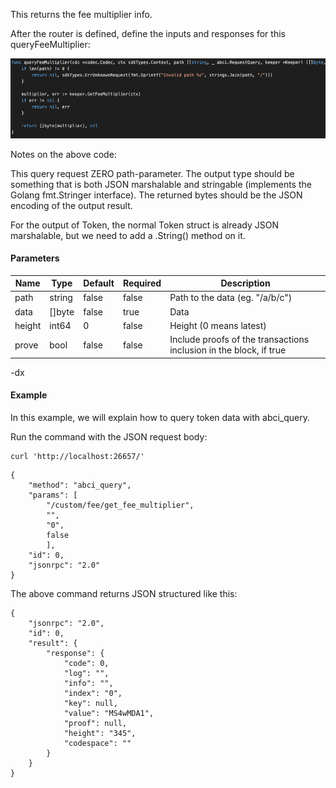 This returns the fee multiplier info.

After the router is defined, define the inputs and responses for this queryFeeMultiplier:

![Image-2](../pic/queryFeeMultiplier.png)


Notes on the above code:

This query request ZERO path-parameter. 
The output type should be something that is both JSON marshalable and stringable (implements the Golang fmt.Stringer interface). The returned bytes should be the JSON encoding of the output result.

For the output of Token, the normal Token struct is already JSON marshalable, but we need to add a .String() method on it.

#### Parameters
| Name | Type | Default | Required | Description                 |
| ---- | ---- | ------- | -------- | --------------------------- |
| path | string | false | false    | Path to the data (eg. "/a/b/c") |
| data | []byte | false | true     | Data |
| height | int64 | 0 | false    | Height (0 means latest) |
| prove | bool | false | false    | Include proofs of the transactions inclusion in the block, if true |


-dx
#### Example
In this example, we will explain how to query token data with abci_query. 

Run the command with the JSON request body:
```
curl 'http://localhost:26657/'
```

```
{
    "method": "abci_query",
    "params": [
    	"/custom/fee/get_fee_multiplier",
    	"",
    	"0",
    	false
    	],
    "id": 0,
    "jsonrpc": "2.0"
}

```

The above command returns JSON structured like this: 
```
{
    "jsonrpc": "2.0",
    "id": 0,
    "result": {
        "response": {
            "code": 0,
            "log": "",
            "info": "",
            "index": "0",
            "key": null,
            "value": "MS4wMDA1",
            "proof": null,
            "height": "345",
            "codespace": ""
        }
    }
}
```

